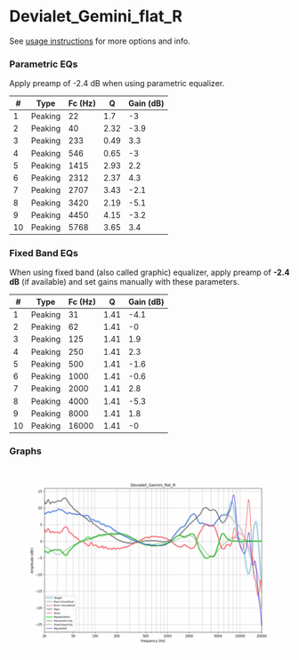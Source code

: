 # Devialet_Gemini_flat_R
See [usage instructions](https://github.com/jaakkopasanen/AutoEq#usage) for more options and info.

### Parametric EQs
Apply preamp of -2.4 dB when using parametric equalizer.

|   # | Type    |   Fc (Hz) |    Q |   Gain (dB) |
|-----|---------|-----------|------|-------------|
|   1 | Peaking |        22 | 1.7  |        -3   |
|   2 | Peaking |        40 | 2.32 |        -3.9 |
|   3 | Peaking |       233 | 0.49 |         3.3 |
|   4 | Peaking |       546 | 0.65 |        -3   |
|   5 | Peaking |      1415 | 2.93 |         2.2 |
|   6 | Peaking |      2312 | 2.37 |         4.3 |
|   7 | Peaking |      2707 | 3.43 |        -2.1 |
|   8 | Peaking |      3420 | 2.19 |        -5.1 |
|   9 | Peaking |      4450 | 4.15 |        -3.2 |
|  10 | Peaking |      5768 | 3.65 |         3.4 |

### Fixed Band EQs
When using fixed band (also called graphic) equalizer, apply preamp of **-2.4 dB** (if available) and set gains manually with these parameters.

|   # | Type    |   Fc (Hz) |    Q |   Gain (dB) |
|-----|---------|-----------|------|-------------|
|   1 | Peaking |        31 | 1.41 |        -4.1 |
|   2 | Peaking |        62 | 1.41 |        -0   |
|   3 | Peaking |       125 | 1.41 |         1.9 |
|   4 | Peaking |       250 | 1.41 |         2.3 |
|   5 | Peaking |       500 | 1.41 |        -1.6 |
|   6 | Peaking |      1000 | 1.41 |        -0.6 |
|   7 | Peaking |      2000 | 1.41 |         2.8 |
|   8 | Peaking |      4000 | 1.41 |        -5.3 |
|   9 | Peaking |      8000 | 1.41 |         1.8 |
|  10 | Peaking |     16000 | 1.41 |        -0   |

### Graphs
![](./Devialet_Gemini_flat_R.png)
